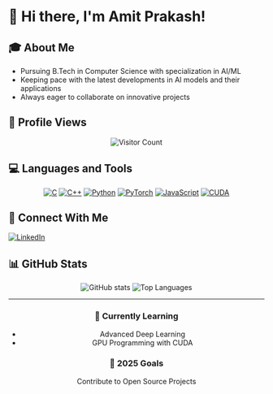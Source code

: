# 👋 Hi there, I'm Amit Prakash!

## 🎓 About Me
- Pursuing B.Tech in Computer Science with specialization in AI/ML
- Keeping pace with the latest developments in AI models and their applications
- Always eager to collaborate on innovative projects

## 👥 Profile Views
<div align="center">

![Visitor Count](https://profile-counter.glitch.me/{wazupsteve}/count.svg)

</div>

## 💻 Languages and Tools
<div align="center">

[![C](https://img.shields.io/badge/C-00599C?style=for-the-badge&logo=c&logoColor=white)](https://www.cprogramming.com/)
[![C++](https://img.shields.io/badge/C++-00599C?style=for-the-badge&logo=c%2B%2B&logoColor=white)](https://www.cplusplus.com/)
[![Python](https://img.shields.io/badge/Python-3776AB?style=for-the-badge&logo=python&logoColor=white)](https://www.python.org)
[![PyTorch](https://img.shields.io/badge/PyTorch-EE4C2C?style=for-the-badge&logo=pytorch&logoColor=white)](https://pytorch.org/)
[![JavaScript](https://img.shields.io/badge/JavaScript-F7DF1E?style=for-the-badge&logo=javascript&logoColor=black)](https://developer.mozilla.org/en-US/docs/Web/JavaScript)
[![CUDA](https://img.shields.io/badge/CUDA-76B900?style=for-the-badge&logo=nvidia&logoColor=white)](https://developer.nvidia.com/cuda-toolkit)

</div>

## 🔗 Connect With Me
[![LinkedIn](https://img.shields.io/badge/LinkedIn-0077B5?style=for-the-badge&logo=linkedin&logoColor=white)](https://www.linkedin.com/in/amit-prakash2005)

## 📊 GitHub Stats
<div align="center">

![GitHub stats](https://github-readme-stats.vercel.app/api?username=wazupsteve&show_icons=true&theme=radical)
![Top Languages](https://github-readme-stats.vercel.app/api/top-langs/?username=wazupsteve&layout=compact&theme=radical)

</div>

---
<div align="center">
  
### 🌱 Currently Learning
- Advanced Deep Learning
- GPU Programming with CUDA

### 🎯 2025 Goals
Contribute to Open Source Projects
</div>
